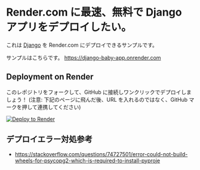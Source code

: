 # Render.com に最速、無料で Django アプリをデプロイしたい。

これは [Django](https://www.djangoproject.com/) を Render.com にデプロイできるサンプルです。

サンプルはこちらです。 https://django-baby-app.onrender.com

## Deployment on Render

このレポジトリをフォークして、GitHub に接続しワンクリックでデプロイしましょう！
(注意: 下記のページに飛んだ後、URL を入れるのではなく、GitHub マークを押して連携してください)

[![Deploy to Render](https://render.com/images/deploy-to-render-button.svg)](https://dashboard.render.com/select-repo?type=blueprint)


## デプロイエラー対処参考
* https://stackoverflow.com/questions/74727501/error-could-not-build-wheels-for-psycopg2-which-is-required-to-install-pyproje
